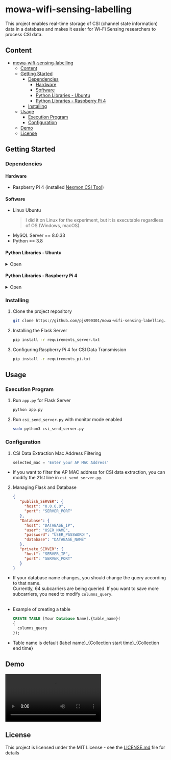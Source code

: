 # mowa-wifi-sensing-labelling

This project enables real-time storage of CSI (channel state information) data in a database and makes it easier for
Wi-Fi Sensing researchers to process CSI data.

## Content

<!-- TOC -->
* [mowa-wifi-sensing-labelling](#mowa-wifi-sensing-labelling)
  * [Content](#content)
  * [Getting Started](#getting-started)
    * [Dependencies](#dependencies)
      * [Hardware](#hardware)
      * [Software](#software)
      * [Python Libraries - Ubuntu](#python-libraries---ubuntu)
      * [Python Libraries - Raspberry Pi 4](#python-libraries---raspberry-pi-4)
    * [Installing](#installing)
  * [Usage](#usage)
    * [Execution Program](#execution-program)
    * [Configuration](#configuration)
  * [Demo](#demo)
  * [License](#license)
<!-- TOC -->

## Getting Started

### Dependencies

#### Hardware

* Raspberry Pi 4 (installed [Nexmon CSI Tool](https://github.com/seemoo-lab/nexmon_csi))

#### Software

* Linux Ubuntu
  > I did it on Linux for the experiment, but it is executable regardless of OS (Windows, macOS).
* MySQL Server == 8.0.33
* Python == 3.8

#### Python Libraries - Ubuntu

<details>
<summary>Open </summary>
<div markdown="1">

* Flask
* mysql-connector-python

</div>
</details>

#### Python Libraries - Raspberry Pi 4

<details>
<summary>Open </summary>
<div markdown="1">

* pypcap
* dpkt
* keyboard
* pandas
* numpy
* requests

</div>
</details>

### Installing

1. Clone the project repository

      ```sh
      git clone https://github.com/pjs990301/mowa-wifi-sensing-labelling.git
      ```

2. Installing the Flask Server

      ```sh
      pip install -r requirements_server.txt
      ```

3. Configuring Raspberry Pi 4 for CSI Data Transmission

      ```sh
      pip install -r requirements_pi.txt
      ```

## Usage

### Execution Program

1. Run `app.py` for Flask Server

      ```sh 
      python app.py 
      ```

2. Run `csi_send_server.py` with monitor mode enabled

      ```sh 
      sudo python3 csi_send_server.py 
      ```

### Configuration

1. CSI Data Extraction Mac Address Filtering

      ``` python
      selected_mac = 'Enter your AP MAC Address'
      ```

* If you want to filter the AP MAC address for CSI data extraction, you can modify the 21st line
  in `csi_send_server.py`.

2. Managing Flask and Database

      ```json
      {
         "publish_SERVER": {
           "host": "0.0.0.0",
           "port": "SERVER_PORT"
         },
         "Database": {
           "host": "DATABASE_IP",
           "user": "USER_NAME",
           "password": "USER_PASSWORD!",
           "database": "DATABASE_NAME"
         },
         "private_SERVER": {
           "host": "SERVER_IP",
           "port": "SERVER_PORT"
         }
      }
      ```

* If your database name changes, you should change the query according to that name. <br>Currently, 64 subcarriers are
  being queried. If you want to save more subcarriers, you need to modify `columns_query`. <br><br>
* Example of creating a table

  ```sql
  CREATE TABLE [Your Database Name].{table_name}(
  {
    columns_query
  });
  ```

* Table name is default {label name}\_{Collection start time}\_{Collection end time}

## Demo

<video src="https://github.com/oss-inc/mowa-wifi-sensing-labelling/assets/70201882/b2ab5211-743e-47a0-adb7-20b0a41a3d7c" controls="controls">
</video>

## License

This project is licensed under the MIT License - see
the [LICENSE.md](https://github.com/pjs990301/mowa-wifi-sensing-labelling/blob/main/LICENSE) file for details


